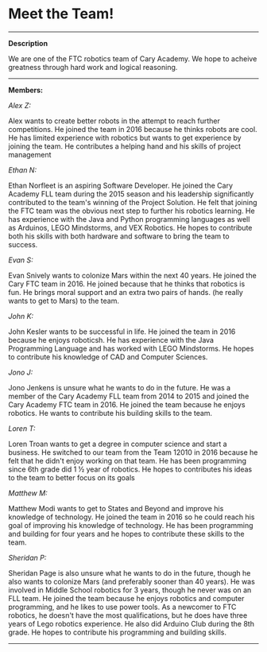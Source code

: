 # Meet the Team!
**************************************************************************************
**Description**

We are one of the  FTC robotics team of Cary Academy. We hope to acheive greatness through hard work and logical reasoning.

**************************************************************************************
**Members:**

*Alex Z:*

Alex wants to create better robots in the attempt to reach further competitions. He joined the team in 2016  because he thinks robots are cool. He has limited experience with robotics but wants to get experience by joining the team. He contributes a helping hand and his skills of project management 

*Ethan N:*

Ethan Norfleet is an aspiring Software Developer. He joined the Cary Academy FLL team during the 2015 season and his leadership significantly contributed to the team's winning of the Project Solution. He felt that joining the FTC team was the obvious next step to further his robotics learning. He has experience with the Java and Python programming languages as well as Arduinos, LEGO Mindstorms, and VEX Robotics. He hopes to contribute both his skills with both hardware and software to bring the team to success. 
 
*Evan S:* 

Evan Snively wants to colonize Mars within the next 40 years. He joined the Cary FTC team in 2016. He joined because that he thinks that robotics is fun. He brings moral support and an extra two pairs of hands. (he really wants to get to Mars) to the team. 
 
*John K:* 

John Kesler wants to be successful in life. He joined the team in 2016 because he enjoys roboticsh. He has experience with the Java Programming Language and has worked with LEGO Mindstorms. He hopes to contribute his knowledge of CAD and Computer Sciences. 
 
*Jono J:* 

Jono Jenkens is unsure what he wants to do in the future. He was a member of the Cary Academy FLL team from 2014 to 2015 and joined the Cary Academy FTC team in 2016. He joined the team because he enjoys robotics. He wants to contribute his building skills to the team. 
 
*Loren T:* 

Loren Troan wants to get a degree in computer science and start a business. He switched to our team from the Team 12010 in 2016 because he felt that he didn't enjoy working on that team. He has been programming since 6th grade did 1 ½ year of robotics. He hopes to contributes his ideas to the team to better focus on its goals 
 
*Matthew M:* 

Matthew Modi wants to get to States and Beyond and improve his knowledge of technology. He joined the team in 2016 so he could reach his goal of improving his knowledge of technology. He has been programming and building for four years and he hopes to contribute these skills to the team. 
 
*Sheridan P:* 

Sheridan Page is also unsure what he wants to do in the future, though he also wants to colonize Mars (and preferably sooner than 40 years). He was involved in Middle School robotics for 3 years, though he never was on an FLL team. He joined the team because he enjoys robotics and computer programming, and he likes to use power tools. As a newcomer to FTC robotics, he doesn't have the most qualifications, but he does have three years of Lego robotics experience. He also did Arduino Club during the 8th grade. He hopes to contribute his programming and building skills.


********************************************************************************

